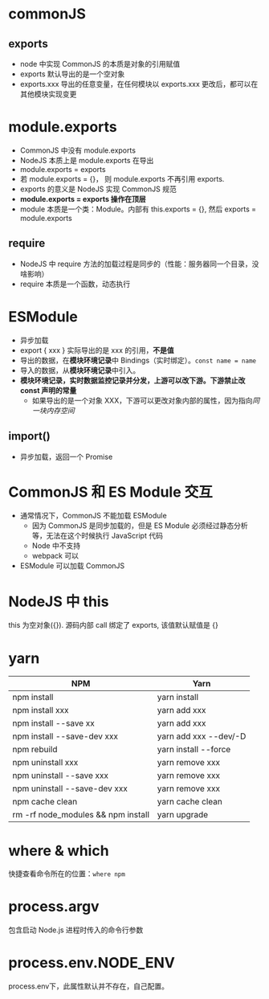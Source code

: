# commonJS

## exports

- node 中实现 CommonJS 的本质是对象的引用赋值
- exports 默认导出的是一个空对象
- exports.xxx 导出的任意变量，在任何模块以 exports.xxx 更改后，都可以在其他模块实现变更

# module.exports

- CommonJS 中没有 module.exports
- NodeJS 本质上是 module.exports 在导出
- module.exports = exports
- 若 module.exports = {}， 则 module.exports 不再引用 exports.
- exports 的意义是 NodeJS 实现 CommonJS 规范
- **module.exports = exports 操作在顶层**
- module 本质是一个类：Module。内部有 this.exports = {}, 然后 exports = module.exports

## require

- NodeJS 中 require 方法的加载过程是同步的（性能：服务器同一个目录，没啥影响）
- require 本质是一个函数，动态执行

# ESModule

- 异步加载
- export { xxx } 实际导出的是 xxx 的引用，**不是值**
- 导出的数据，在**模块环境记录**中 Bindings（实时绑定）。`const name = name`
- 导入的数据，从**模块环境记录**中引入。
- **模块环境记录，实时数据监控记录并分发，上游可以改下游。下游禁止改 const 声明的常量**
  - 如果导出的是一个对象 XXX，下游可以更改对象内部的属性，因为指向*同一块内存空间*

## import()

- 异步加载，返回一个 Promise

# CommonJS 和 ES Module 交互

- 通常情况下，CommonJS 不能加载 ESModule
  - 因为 CommonJS 是同步加载的，但是 ES Module 必须经过静态分析等，无法在这个时候执行 JavaScript 代码
  - Node 中不支持
  - webpack 可以
- ESModule 可以加载 CommonJS

# NodeJS 中 this

this 为空对象({}). 源码内部 call 绑定了 exports, 该值默认赋值是 {}

# yarn

| NPM | Yarn |
|---|---|
|npm install | yarn install |
|npm install xxx|yarn add xxx|
|npm install --save xx|yarn add xxx|
|npm install --save-dev xxx|yarn add xxx --dev/-D|
|npm rebuild|yarn install --force|
|npm uninstall xxx|yarn remove xxx|
|npm uninstall --save xxx|yarn remove xxx|
|npm uninstall --save-dev xxx|yarn remove xxx|
|npm cache clean|yarn cache clean|
|rm -rf node_modules && npm install|yarn upgrade|

# where & which

快捷查看命令所在的位置：`where npm`

# process.argv

包含启动 Node.js 进程时传入的命令行参数

# process.env.NODE_ENV

process.env下，此属性默认并不存在，自己配置。
